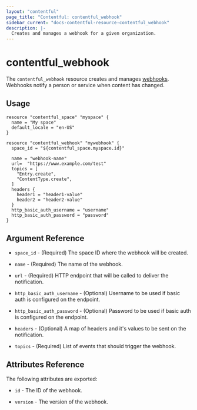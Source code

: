 ```yaml
---
layout: "contentful"
page_title: "Contentful: contentful_webhook"
sidebar_current: "docs-contentful-resource-contentful_webhook"
description: |-
  Creates and manages a webhook for a given organization.
---
```


# contentful\_webhook

The ``contentful_webhook`` resource creates and manages [webhooks](https://www.contentful.com/developers/docs/references/content-management-api/#/reference/webhooks).
Webhooks notify a person or service when content has changed.

## Usage

```hcl
resource "contentful_space" "myspace" {
  name = "My space"
  default_locale = "en-US"
}

resource "contentful_webhook" "mywebhook" {
  space_id = "${contentful_space.myspace.id}"

  name = "webhook-name"
  url=  "https://www.example.com/test"
  topics = [
    "Entry.create",
    "ContentType.create",
  ]
  headers {
    header1 = "header1-value"
    header2 = "header2-value"
  }
  http_basic_auth_username = "username"
  http_basic_auth_password = "password"
}
```

## Argument Reference

* `space_id` - (Required) The space ID where the webhook will be created.

* `name` - (Required) The name of the webhook.

* `url` - (Required) HTTP endpoint that will be called to deliver the notification.

* `http_basic_auth_username` - (Optional) Username to be used if basic auth is configured on the endpoint.

* `http_basic_auth_password` - (Optional) Password to be used if basic auth is configured on the endpoint.

* `headers` - (Optional) A map of headers and it's values to be sent on the notification.

* `topics` - (Required) List of events that should trigger the webhook.

## Attributes Reference

The following attributes are exported:

* `id` - The ID of the webhook.

* `version` - The version of the webhook.
